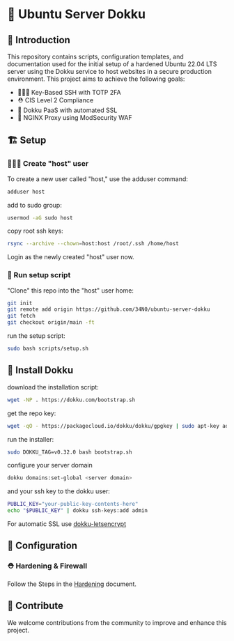 # 🚧 Ubuntu Server Dokku

## 📃 Introduction

This repository contains scripts, configuration templates, and documentation used for the initial setup of a hardened Ubuntu 22.04 LTS server using the Dokku service to host websites in a secure production environment. This project aims to achieve the following goals:

- 👩🏻‍🍳 Key-Based SSH with TOTP 2FA
- ⛑️ CIS Level 2 Compliance
- 🐋 Dokku PaaS with automated SSL
- 🚧 NGINX Proxy using ModSecurity WAF

## 🏗️ Setup

### 👩🏻‍🍳 Create "host" user

To create a new user called "host," use the adduser command:

```bash
adduser host
```
add to sudo group:
```bash
usermod -aG sudo host
```
copy root ssh keys:
```bash
rsync --archive --chown=host:host /root/.ssh /home/host
```
Login as the newly created "host" user now.

### 🍳 Run setup script

"Clone" this repo into the "host" user home:
```bash
git init
git remote add origin https://github.com/34N0/ubuntu-server-dokku
git fetch
git checkout origin/main -ft
```

run the setup script:
```bash
sudo bash scripts/setup.sh
```

## 🐋 Install Dokku

download the installation script:
```bash
wget -NP . https://dokku.com/bootstrap.sh
```
get the repo key:
```bash
wget -qO - https://packagecloud.io/dokku/dokku/gpgkey | sudo apt-key add -
```
run the installer:
```bash
sudo DOKKU_TAG=v0.32.0 bash bootstrap.sh
```
configure your server domain
```bash
dokku domains:set-global <server domain>
```
and your ssh key to the dokku user:
```bash
PUBLIC_KEY="your-public-key-contents-here"
echo "$PUBLIC_KEY" | dokku ssh-keys:add admin
```

For automatic SSL use [dokku-letsencrypt](https://github.com/dokku/dokku-letsencrypt)

## 🚧 Configuration

### ⛑️ Hardening & Firewall

Follow the Steps in the [Hardening](Hardening.md) document.

## 🤝 Contribute

We welcome contributions from the community to improve and enhance this project.